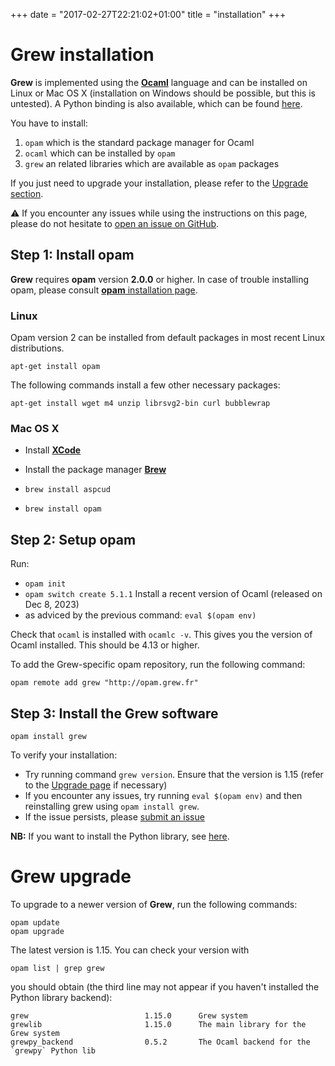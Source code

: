 +++
date = "2017-02-27T22:21:02+01:00"
title = "installation"
+++

# Grew installation

**Grew** is implemented using the **[Ocaml](http://ocaml.org)** language and can be installed on Linux or Mac OS&nbsp;X (installation on Windows should be possible, but this is untested).
A Python binding is also available, which can be found [here](../python).

You have to install:

 1. `opam` which is the standard package manager for Ocaml
 1. `ocaml` which can be installed by `opam`
 1. `grew` an related libraries which are available as `opam` packages

If you just need to upgrade your installation, please refer to the [Upgrade section](./#grew-upgrade).

:warning: If you encounter any issues while using the instructions on this page, please do not hesitate to [open an issue on GitHub](https://github.com/grew-nlp/grew/issues/new).


## Step 1: Install opam


**Grew** requires **opam** version **2.0.0** or higher.
In case of trouble installing opam, please consult [**opam** installation page](https://opam.ocaml.org/doc/Install.html).


### Linux
Opam version 2 can be installed from default packages in most recent Linux distributions.

```
apt-get install opam
```

The following commands install a few other necessary packages:

```
apt-get install wget m4 unzip librsvg2-bin curl bubblewrap
```

### Mac OS&nbsp;X
  * Install **[XCode](https://developer.apple.com/xcode/)**
  * Install the package manager **[Brew](https://brew.sh/)**

  * `brew install aspcud`
  * `brew install opam`

## Step 2: Setup opam

Run: 
  * `opam init`
  * `opam switch create 5.1.1` Install a recent version of Ocaml (released on Dec 8, 2023)
  * as adviced by the previous command: `eval $(opam env)`

Check that `ocaml` is installed with `ocamlc -v`.
This gives you the version of Ocaml installed.
This should be 4.13 or higher.

To add the Grew-specific opam repository, run the following command:

```
opam remote add grew "http://opam.grew.fr"
```

## Step 3: Install the Grew software


```
opam install grew
```

To verify your installation:

  * Try running command `grew version`. Ensure that the version is 1.15 (refer to the [Upgrade page](../upgrade) if necessary)
  * If you encounter any issues, try running `eval $(opam env)` and then reinstalling grew using `opam install grew`.
  * If the issue persists, please [submit an issue](https://github.com/grew-nlp/grew/issues/new)

**NB:** If you want to install the Python library, see [here](../python).

# Grew upgrade

To upgrade to a newer version of **Grew**, run the following commands:

```
opam update
opam upgrade
```

The latest version is 1.15. You can check your version with

```
opam list | grep grew
```

you should obtain (the third line may not appear if you haven't installed the Python library backend):

```
grew                          1.15.0      Grew system
grewlib                       1.15.0      The main library for the Grew system
grewpy_backend                0.5.2       The Ocaml backend for the `grewpy` Python lib
```
